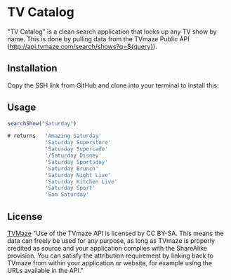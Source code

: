 # TV Catalog

"TV Catalog" is a clean search application that looks up any TV show by name. This is done by pulling data from the TVmaze Public API (http://api.tvmaze.com/search/shows?q=${query}).

## Installation

Copy the SSH link from GitHub and clone into your terminal to install this.

## Usage

```javascript
searchShow("Saturday")

# returns   'Amazing Saturday'
            'Saturday Superstore'
            'Saturday Supercade'
            '/Saturday Disney'
            'Saturday Sportsday'
            'Saturday Brunch'
            'Saturday Night Live'
            'Saturday Kitchen Live'
            'Saturday Sport'
            'Sam Saturday'
```

## License
[TVMaze](https://www.tvmaze.com/api/) 
"Use of the TVmaze API is licensed by CC BY-SA. This means the data can freely be used for any purpose, as long as TVmaze is properly credited as source and your application complies with the ShareAlike provision. You can satisfy the attribution requirement by linking back to TVmaze from within your application or website, for example using the URLs available in the API."